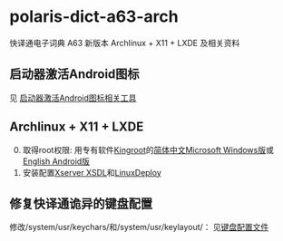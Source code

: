 # polaris-dict-a63-arch
快译通电子词典 A63 新版本 Archlinux + X11 + LXDE 及相关资料

## 启动器激活Android图标

见 [启动器激活Android图标相关工具](启动器激活Android图标相关工具)

## Archlinux + X11 + LXDE

0. 取得root权限: 用专有软件[Kingroot](https://kingroot.net)的[简体中文Microsoft Windows版](http://king.myapp.com/myapp/kdown/img/KingRootSetup_v3.4.0.1142_105002.exe)或[English Android版](http://king.myapp.com/myapp/kdown/img/NewKingrootV5.3.7_C197_B451_en_release_2018_06_19_20180620180829_105203.apk)
0. 安装配置[Xserver XSDL](https://sourceforge.net/projects/libsdl-android/files/apk/XServer-XSDL/XServer-XSDL-1.11.40.apk/download)和[LinuxDeploy](https://github.com/meefik/linuxdeploy/releases/download/2.3.1/linuxdeploy-2.3.1-247.apk)

## 修复快译通诡异的键盘配置

修改/system/usr/keychars/和/system/usr/keylayout/：
见[键盘配置文件](键盘配置文件)
